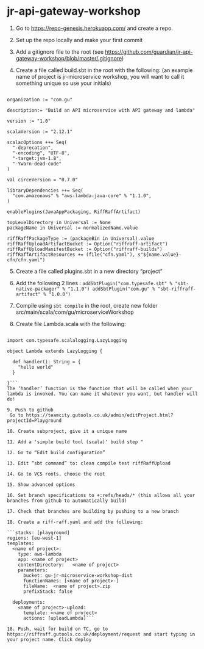 # jr-api-gateway-workshop


1. Go to https://repo-genesis.herokuapp.com/ and create a repo.

2. Set up the repo locally and make your first commit

3. Add a gitignore file to the root (see https://github.com/guardian/jr-api-gateway-workshop/blob/master/.gitignore)

4. Create a file called build.sbt in the root with the following: (an example name of project is jr-microservice workshop, you will want to call it something unique so use your initials)

```name := "<name of project>"

organization := "com.gu"

description:= "Build an API microservice with API gateway and lambda"

version := "1.0"

scalaVersion := "2.12.1"

scalacOptions ++= Seq(
  "-deprecation",
  "-encoding", "UTF-8",
  "-target:jvm-1.8",
  "-Ywarn-dead-code"
)

val circeVersion = "0.7.0"

libraryDependencies ++= Seq(
  "com.amazonaws" % "aws-lambda-java-core" % "1.1.0",
)

enablePlugins(JavaAppPackaging, RiffRaffArtifact)

topLevelDirectory in Universal := None
packageName in Universal := normalizedName.value

riffRaffPackageType := (packageBin in Universal).value
riffRaffUploadArtifactBucket := Option("riffraff-artifact")
riffRaffUploadManifestBucket := Option("riffraff-builds")
riffRaffArtifactResources += (file("cfn.yaml"), s"${name.value}-cfn/cfn.yaml")
```




5. Create a file called plugins.sbt in a new directory “project”

6. Add the following 2 lines : 
`addSbtPlugin("com.typesafe.sbt" % "sbt-native-packager" % "1.1.0")
	addSbtPlugin("com.gu" % "sbt-riffraff-artifact" % "1.0.0")`

7. Compile using `sbt compile`
 in the root, create new folder src/main/scala/com/gu/microserviceWorkshop

8. Create file Lambda.scala with the following: 

```package com.gu.microserviceWorkshop

import com.typesafe.scalalogging.LazyLogging

object Lambda extends LazyLogging {

  def handler(): String = {
    "hello world"
  }

}```
The ‘handler’ function is the function that will be called when your lambda is invoked. You can name it whatever you want, but handler will do!  

9. Push to github
 Go to https://teamcity.gutools.co.uk/admin/editProject.html?projectId=Playground

10. Create subproject, give it a unique name

11. Add a 'simple build tool (scala)' build step "

12. Go to “Edit build configuration”

13. Edit “sbt command” to: clean compile test riffRaffUpload

14. Go to VCS roots, choose the root

15. Show advanced options

16. Set branch specifications to +:refs/heads/* (this allows all your branches from github to automatically build)

17. Check that branches are building by pushing to a new branch

18. Create a riff-raff.yaml and add the following: 

```stacks: [playground]
regions: [eu-west-1]
templates:
  <name of project>:
    type: aws-lambda
    app: <name of project>
    contentDirectory:   <name of project>
    parameters:
      bucket: gu-jr-microservice-workshop-dist
      functionNames: [<name of project>-]
      fileName:  <name of project>.zip
      prefixStack: false
      
  deployments:
    <name of project>-upload:
      template: <name of project>
      actions: [uploadLambda]```

18. Push, wait for build on TC, go to https://riffraff.gutools.co.uk/deployment/request and start typing in your project name. Click deploy
